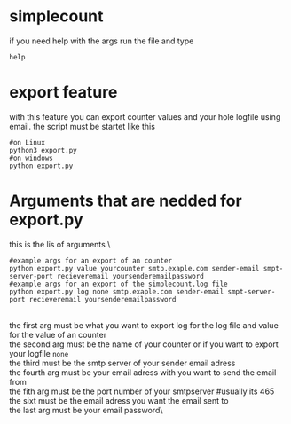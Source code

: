 # simplecount
if you need help with the args run the file and type
```
help
```
# export feature
with this feature you can export counter values and your hole logfile using email.
the script must be startet like this
```
#on Linux
python3 export.py
#on windows
python export.py
```
# Arguments that are nedded for export.py

this is the lis of arguments
\
```
#example args for an export of an counter
python export.py value yourcounter smtp.exaple.com sender-email smpt-server-port recieveremail yoursenderemailpassword
#example args for an export of the simplecount.log file
python export.py log none smtp.exaple.com sender-email smpt-server-port recieveremail yoursenderemailpassword
```
\
the first arg must be what you want to export log for the log file and value for the value of an counter\
the second arg must be the name of your counter or if you want to export your logfile ```none```\
the third must be the smtp server of your sender email adress\
the fourth arg must be your email adress with you want to send the email from\
the fith arg must be the port number of your smtpserver #usually its 465\
the sixt must be the email adress you want the email sent to\
the last arg must be your email password\